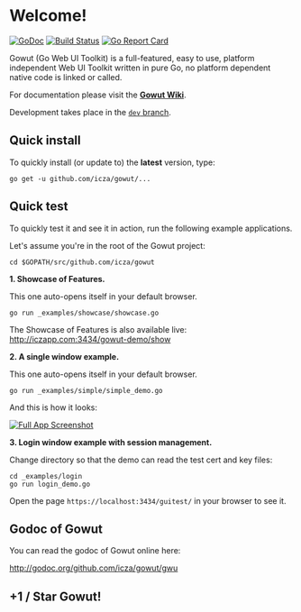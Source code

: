 # Welcome! #

[![GoDoc](https://godoc.org/github.com/icza/gowut/gwu?status.svg)](https://godoc.org/github.com/icza/gowut/gwu) [![Build Status](https://travis-ci.org/icza/gowut.svg?branch=master)](https://travis-ci.org/icza/gowut) [![Go Report Card](https://goreportcard.com/badge/github.com/icza/gowut)](https://goreportcard.com/report/github.com/icza/gowut)

Gowut (Go Web UI Toolkit) is a full-featured, easy to use, platform independent Web UI Toolkit written in pure Go, no platform dependent native code is linked or called.

For documentation please visit the [**Gowut Wiki**](https://github.com/icza/gowut/wiki).

Development takes place in the [`dev` branch](https://github.com/icza/gowut/tree/dev).

## Quick install ##

To quickly install (or update to) the **latest** version, type:

    go get -u github.com/icza/gowut/...

## Quick test ##

To quickly test it and see it in action, run the following example applications.

Let's assume you're in the root of the Gowut project:

    cd $GOPATH/src/github.com/icza/gowut

**1. Showcase of Features.**

This one auto-opens itself in your default browser.

    go run _examples/showcase/showcase.go

The Showcase of Features is also available live: http://iczapp.com:3434/gowut-demo/show

**2. A single window example.**

This one auto-opens itself in your default browser.

    go run _examples/simple/simple_demo.go

And this is how it looks:

[![Full App Screenshot](https://github.com/icza/gowut/raw/dev/_images/full_app_example.png)](https://github.com/icza/gowut/wiki/Full-App-Example)

**3. Login window example with session management.**

Change directory so that the demo can read the test cert and key files:

    cd _examples/login
    go run login_demo.go

Open the page `https://localhost:3434/guitest/` in your browser to see it.

## Godoc of Gowut ##

You can read the godoc of Gowut online here:

http://godoc.org/github.com/icza/gowut/gwu

## +1 / Star Gowut! ##
